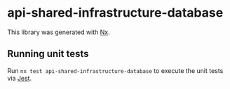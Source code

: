 # api-shared-infrastructure-database

This library was generated with [Nx](https://nx.dev).

## Running unit tests

Run `nx test api-shared-infrastructure-database` to execute the unit tests via [Jest](https://jestjs.io).
